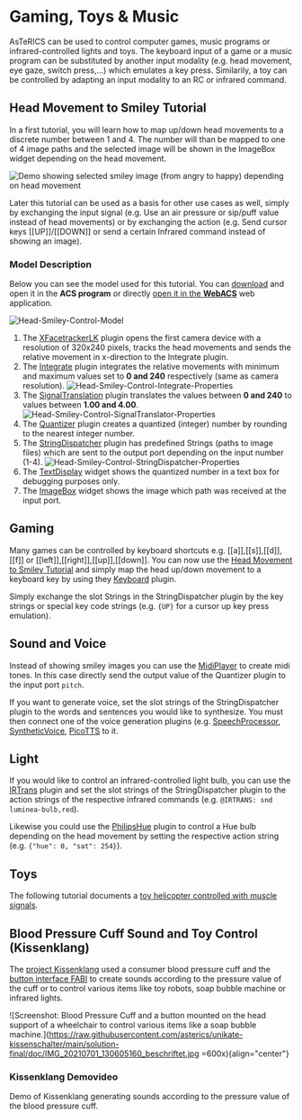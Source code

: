 # Gaming, Toys & Music

AsTeRICS can be used to control computer games, music programs or infrared-controlled lights and toys. The keyboard input of a game or a music program can be substituted by another input modality (e.g. head movement, eye gaze, switch press,...) which emulates a key press. Similarily, a toy can be controlled by adapting an input modality to an RC or infrared command.

## Head Movement to Smiley Tutorial

In a first tutorial, you will learn how to map up/down head movements to a discrete number between 1 and 4. The number will than be mapped to one of 4 image paths and the selected image will be shown in the ImageBox widget depending on the head movement.

![Demo showing selected smiley image (from angry to happy) depending on head movement](https://user-images.githubusercontent.com/4621810/137794267-4b207741-a95c-40ed-9237-cdd9473f159c.gif)

Later this tutorial can be used as a basis for other use cases as well, simply by exchanging the input signal (e.g. Use an air pressure or sip/puff value instead of head movements) or by exchanging the action (e.g. Send cursor keys [[UP]]/[[DOWN]] or send a certain Infrared command instead of showing an image).

### Model Description

Below you can see the model used for this tutorial. You can [download](https://raw.githubusercontent.com/asterics/AsTeRICS/master/bin/ARE/models/tutorial/B_HeadMovement_MappedTo_SmileyImage.acs) and open it in the **ACS program** or directly [open it in the **WebACS**](http://webacs.asterics.eu/?areBaseURI=http://127.0.0.1:8081&openFile=https://raw.githubusercontent.com/asterics/AsTeRICS/master/bin/ARE/models/tutorial/B_HeadMovement_MappedTo_SmileyImage.acs) web application.

![Head-Smiley-Control-Model](https://user-images.githubusercontent.com/4621810/149799674-39c65c41-7873-4fe2-ab23-e369548ed78b.png)

1. The [XFacetrackerLK](/plugins/sensors/XFacetrackerLK.html) plugin opens the first camera device with a resolution of 320x240 pixels, tracks the head movements and sends the relative movement in x-direction to the Integrate plugin.
2. The [Integrate](/plugins/processors/Integrate.html) plugin integrates the relative movements with minimum and maximum values set to **0 and 240** respectively (same as camera resolution). ![Head-Smiley-Control-Integrate-Properties](https://user-images.githubusercontent.com/4621810/137796282-a2a080aa-d32a-4693-bfe8-af4a75dfadec.png)
3. The [SignalTranslation](/plugins/processors/SignalTranslation.html) plugin translates the values between **0 and 240** to values between **1.00 and 4.00**. ![Head-Smiley-Control-SignalTranslator-Properties](https://user-images.githubusercontent.com/4621810/137796551-1629aea6-a031-4143-9502-7d2c2862ccbd.png)
4. The [Quantizer](/plugins/processors/Quantizer.html) plugin creates a quantized (integer) number by rounding to the nearest integer number.
5. The [StringDispatcher](/plugins/processors/StringDispatcher.html) plugin has predefined Strings (paths to image files) which are sent to the output port depending on the input number (1-4). ![Head-Smiley-Control-StringDispatcher-Properties](https://user-images.githubusercontent.com/4621810/137797248-d663214b-8529-4493-858e-2bac85f129ae.png)
6. The [TextDisplay](/plugins/actuators/TextDisplay.html) widget shows the quantized number in a text box for debugging purposes only.
7. The [ImageBox](/plugins/actuators/ImageBox.html) widget shows the image which path was received at the input port.

## Gaming

Many games can be controlled by keyboard shortcuts e.g. [[a]],[[s]],[[d]],[[f]] or [[left]],[[right]],[[up]],[[down]].
You can now use the [Head Movement to Smiley Tutorial](#head-movement-to-smiley-tutorial) and simply map the head up/down movement to a keyboard key by using they [Keyboard](/plugins/actuators/Keyboard.html) plugin.

Simply exchange the slot Strings in the StringDispatcher plugin by the key strings or special key code strings (e.g. ```{UP}``` for a cursor up key press emulation).

## Sound and Voice

Instead of showing smiley images you can use the [MidiPlayer](/plugins/actuators/MidiPlayer.html) to create midi tones. In this case directly send the output value of the Quantizer plugin to the input port ```pitch```.

If you want to generate voice, set the slot strings of the StringDispatcher plugin to the words and sentences you would like to synthesize. You must then connect one of the voice generation plugins (e.g. [SpeechProcessor](/plugins/processors/SpeechProcessor.html), [SyntheticVoice](/plugins/actuators/SyntheticVoice.html), [PicoTTS](/plugins/actuators/PicoTTS.html) to it.

## Light

If you would like to control an infrared-controlled light bulb, you can use the [IRTrans](/plugins/actuators/IRTrans.html) plugin and set the slot strings of the StringDispatcher plugin to the action strings of the respective infrared commands (e.g. ```@IRTRANS: snd luminea-bulb,red```).

Likewise you could use the [PhilipsHue](/plugins/actuators/PhilipsHue.html) plugin to control a Hue bulb depending on the head movement by setting the respective action string (e.g. ```{"hue": 0, "sat": 254}```).

## Toys

The following tutorial documents a [toy helicopter controlled with muscle signals](https://www.ki-i.at/helicopter/).

## Blood Pressure Cuff Sound and Toy Control (Kissenklang)

The [project Kissenklang](https://github.com/asterics/unikate-kissenschalter) used a consumer blood pressure cuff and the [button interface FABI](https://www.asterics-foundation.org/projects/fabi/) to create sounds according to the pressure value of the cuff or to control various items like toy robots, soap bubble machine or infrared lights.

![Screenshot: Blood Pressure Cuff and a button mounted on the head support of a wheelchair to control various items like a soap bubble machine.](https://raw.githubusercontent.com/asterics/unikate-kissenschalter/main/solution-final/doc/IMG_20210701_130605160_beschriftet.jpg =600x){align="center"}

### Kissenklang Demovideo

<UseCase
  title="Kissenklang Demovideo"
  media="https://youtu.be/5d4WYjJhgug">Demo of Kissenklang generating sounds according to the pressure value of the blood pressure cuff.</UseCase>

